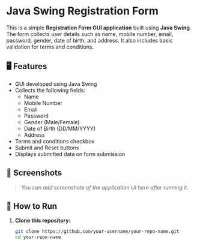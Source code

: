 # Java Swing Registration Form

This is a simple **Registration Form GUI application** built using **Java Swing**. The form collects user details such as name, mobile number, email, password, gender, date of birth, and address. It also includes basic validation for terms and conditions.

## 🖥️ Features

- GUI developed using Java Swing
- Collects the following fields:
  - Name
  - Mobile Number
  - Email
  - Password
  - Gender (Male/Female)
  - Date of Birth (DD/MM/YYYY)
  - Address
- Terms and conditions checkbox
- Submit and Reset buttons
- Displays submitted data on form submission

## 📸 Screenshots

> _You can add screenshots of the application UI here after running it._

## 🚀 How to Run

1. **Clone this repository:**
   ```bash
   git clone https://github.com/your-username/your-repo-name.git
   cd your-repo-name
